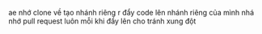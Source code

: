 ae nhớ clone về tạo nhánh riêng r đẩy code lên nhánh riêng của mình nhá
nhớ pull request luôn mỗi khi đẩy lên cho tránh xung đột
